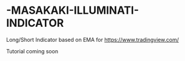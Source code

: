 # -MASAKAKI-ILLUMINATI-INDICATOR
Long/Short Indicator based on EMA for https://www.tradingview.com/

Tutorial coming soon

